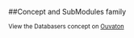 
<!--
FrozenIsBool False
-->

##Concept and SubModules family

<script type="text/javascript">

	var HrefStr=window.location.href;
	//alert(window.location.href)

	if(HrefStr == "http://shareyoursystem.ouvaton.org/site/LibraryReference/Databasers/"){

	    //alert('Ouvaton')
	    document.write("from ")
	    document.write("http://shareyoursystem.ouvaton.org/slides/ ")
	    document.write("<iframe width=\"725\" height=\"300\" src=\"")
	    document.write("http://shareyoursystem.ouvaton.org")
	    document.write("/slides/Databasers.php\"></iframe>")
	}
	else if(HrefStr == "http://127.0.0.1:8000/LibraryReference/Databasers/"){

        //alert('Localhost')
        document.write("from ")
        document.write("localhost mkdocs but direct to ouvaton")
        document.write("<iframe width=\"725\" height=\"300\" src=\"")
        document.write("http://shareyoursystem.ouvaton.org")
        document.write("/slides/Databasers.php\"></iframe>")
    }
    else
    {

        //alert('Local')
	    document.write("from ")
	    document.write("/Users/ledoux/Documents/ShareYourSystem/Ouvaton/ ")
	    document.write("<iframe width=\"725\" height=\"300\" src=\"")
	    document.write("/Users/ledoux/Documents/ShareYourSystem/Ouvaton/")
	    document.write("Databasers.html\"></iframe>")

    }

</script>

<small>
View the Databasers concept on <a href="http://shareyoursystem.ouvaton.org/slides/Databasers.php" target="_blank">Ouvaton</a>
</small>

